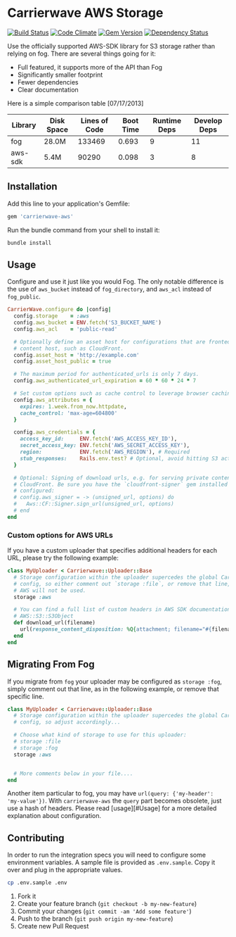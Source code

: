 # Carrierwave AWS Storage

[![Build Status](https://travis-ci.org/sorentwo/carrierwave-aws.svg?branch=master)](https://travis-ci.org/sorentwo/carrierwave-aws)
[![Code Climate](https://codeclimate.com/github/sorentwo/carrierwave-aws.svg)](https://codeclimate.com/github/sorentwo/carrierwave-aws)
[![Gem Version](https://badge.fury.io/rb/carrierwave-aws.svg)](http://badge.fury.io/rb/carrierwave-aws)
[![Dependency Status](https://gemnasium.com/sorentwo/carrierwave-aws.svg)](https://gemnasium.com/sorentwo/carrierwave-aws)

Use the officially supported AWS-SDK library for S3 storage rather than relying
on fog. There are several things going for it:

* Full featured, it supports more of the API than Fog
* Significantly smaller footprint
* Fewer dependencies
* Clear documentation

Here is a simple comparison table [07/17/2013]

| Library | Disk Space | Lines of Code | Boot Time | Runtime Deps | Develop Deps |
| ------- | ---------- | ------------- | --------- | ------------ | ------------ |
| fog     | 28.0M      | 133469        | 0.693     | 9            | 11           |
| aws-sdk | 5.4M       |  90290        | 0.098     | 3            | 8            |

## Installation

Add this line to your application's Gemfile:

```ruby
gem 'carrierwave-aws'
```

Run the bundle command from your shell to install it:
```bash
bundle install
```

## Usage

Configure and use it just like you would Fog. The only notable difference is
the use of `aws_bucket` instead of `fog_directory`, and `aws_acl` instead of
`fog_public`.

```ruby
CarrierWave.configure do |config|
  config.storage    = :aws
  config.aws_bucket = ENV.fetch('S3_BUCKET_NAME')
  config.aws_acl    = 'public-read'

  # Optionally define an asset host for configurations that are fronted by a
  # content host, such as CloudFront.
  config.asset_host = 'http://example.com'
  config.asset_host_public = true

  # The maximum period for authenticated_urls is only 7 days.
  config.aws_authenticated_url_expiration = 60 * 60 * 24 * 7

  # Set custom options such as cache control to leverage browser caching
  config.aws_attributes = {
    expires: 1.week.from_now.httpdate,
    cache_control: 'max-age=604800'
  }

  config.aws_credentials = {
    access_key_id:     ENV.fetch('AWS_ACCESS_KEY_ID'),
    secret_access_key: ENV.fetch('AWS_SECRET_ACCESS_KEY'),
    region:            ENV.fetch('AWS_REGION'), # Required
    stub_responses:    Rails.env.test? # Optional, avoid hitting S3 actual during tests
  }

  # Optional: Signing of download urls, e.g. for serving private content through
  # CloudFront. Be sure you have the `cloudfront-signer` gem installed and
  # configured:
  # config.aws_signer = -> (unsigned_url, options) do
  #   Aws::CF::Signer.sign_url(unsigned_url, options)
  # end
end
```

### Custom options for AWS URLs

If you have a custom uploader that specifies additional headers for each URL,
please try the following example:

```ruby
class MyUploader < Carrierwave::Uploader::Base
  # Storage configuration within the uploader supercedes the global CarrierWave
  # config, so either comment out `storage :file`, or remove that line, otherwise
  # AWS will not be used.
  storage :aws

  # You can find a full list of custom headers in AWS SDK documentation on
  # AWS::S3::S3Object
  def download_url(filename)
    url(response_content_disposition: %Q{attachment; filename="#{filename}"})
  end
end
```


## Migrating From Fog

If you migrate from `fog` your uploader may be configured as `storage :fog`,
simply comment out that line, as in the following example, or remove that
specific line.

```ruby
class MyUploader < Carrierwave::Uploader::Base
  # Storage configuration within the uploader supercedes the global CarrierWave
  # config, so adjust accordingly...

  # Choose what kind of storage to use for this uploader:
  # storage :file
  # storage :fog
  storage :aws


  # More comments below in your file....
end
```

Another item particular to fog, you may have `url(query: {'my-header': 'my-value'})`.
With `carrierwave-aws` the `query` part becomes obsolete, just use a hash of
headers. Please read [usage][#Usage] for a more detailed explanation about
configuration.

## Contributing

In order to run the integration specs you will need to configure some
environment variables. A sample file is provided as `.env.sample`. Copy it over
and plug in the appropriate values.

```bash
cp .env.sample .env
```

1. Fork it
2. Create your feature branch (`git checkout -b my-new-feature`)
3. Commit your changes (`git commit -am 'Add some feature'`)
4. Push to the branch (`git push origin my-new-feature`)
5. Create new Pull Request
